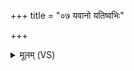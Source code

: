 +++
title = "०७ यवानो यतिष्वभिः"

+++
<details><summary>मूलम् (VS)</summary>

यवा॑नो यति॒ष्वभिः॑ कुभिः ॥
</details>